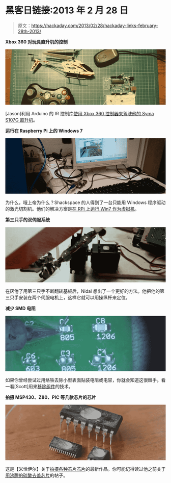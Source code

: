# 黑客日链接:2013 年 2 月 28 日

> 原文：<https://hackaday.com/2013/02/28/hackaday-links-february-28th-2013/>

**Xbox 360 对玩具直升机的控制**

![links-xbox-helicopter-remote](img/c16e1de553cecfeb3927c8d0ed31674e.png)

[Jason]利用 Arduino 的 IR 控制库[使用 Xbox 360 控制器来驾驶他的 Syma S107G 直升机](http://www.jedibowler.com/2013/02/28/controlling-a-syma-s107g-with-an-xbox-360-controller/)。

**运行在 Raspberry Pi 上的 Windows 7**

![links-win7-rpi](img/a58efcd6c53d7a16308b276c44d1551e.png)

为什么，哦上帝为什么？Shackspace 的人得到了一台只能用 Windows 程序驱动的激光切割机。他们的解决方案是[在 RPi 上运行 Win7 作为虚拟机](http://shackspace.de/?p=3859)。

**第三只手的双伺服系统**

![links-servo-third-hand](img/d8b0662302e1a13fea9750d7b98b732c.png)

在厌倦了用第三只手不断翻转基板后，Nidal 想出了一个更好的方法。他把他的第三只手安装在两个伺服电机上，这样它就可以用操纵杆来定位。

**减少 SMD 电阻**

![links-removing-smd-resistors](img/59c74841b6dd3b715722d405c5bfed34.png)

如果你曾经尝试过用烙铁去除小型表面贴装电阻或电容，你就会知道这很棘手。看一看[Scott]用来[移除组件](http://www.youtube.com/watch?v=8JM4oCpWnjU)的技术。

**拍摄 MSP430、Z80、PIC 等几款芯片的芯片**

![links-decapping-chips](img/657de2dcc48d9c22179fb0e183e003e6.png)

这是【米恰伊尔】关于[拍摄各种芯片芯片](http://zeptobars.ru/en/read/open-microchip-asic-what-inside-II-msp430-pic-z80)的最新作品。你可能记得读过他之前关于[用沸腾的硫酸去盖芯片](http://hackaday.com/2012/11/21/boiling-acid-used-to-see-chip-die/)的帖子。